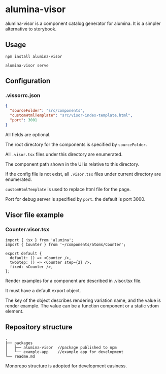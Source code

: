 # alumina-visor

alumina-visor is a component catalog generator for alumina.
It is a simpler alternative to storybook.

## Usage

```
npm install alumina-visor
```

```
alumina-visor serve
```

## Configuration

### .vissorrc.json
```json
{
  "sourceFolder": "src/components",
  "customHtmlTemplate": "src/visor-index-template.html",
  "port": 3001
}
```

All fields are optional.

The root directory for the components is specified by `sourceFolder`.

All `.visor.tsx` files under this directory are enumerated.

The component path shown in the UI is relative to this directory.

If the config file is not exist, all `.visor.tsx` files under current directory are enumerated.

`customHtmlTemplate` is used to replace html file for the page.

Port for debug server is specified by `port`. the default is port 3000.


## Visor file example

### Counter.visor.tsx
```tsx
import { jsx } from 'alumina';
import { Counter } from '~/components/atoms/Counter';

export default {
  default: () => <Counter />,
  twoStep: () => <Counter step={2} />,
  fixed: <Counter />,
};
```

Render examples for a component are described in .visor.tsx file.

It must have a default export object.

The key of the object describes rendering variation name, and the value is render example.
The value can be a function component or a static vdom element.

## Repository structure

```
.
├── packages
│   ├── alumina-visor  //package published to npm
│   └── example-app    //example app for development
└── readme.md
```

Monorepo structure is adopted for development easiness.